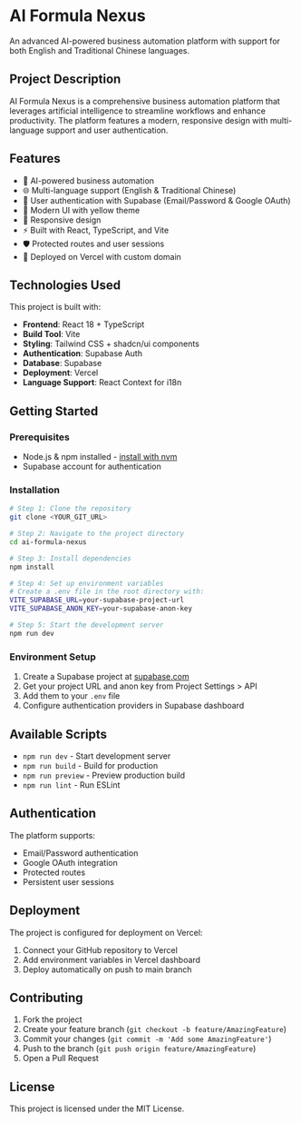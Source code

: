 # AI Formula Nexus

An advanced AI-powered business automation platform with support for both English and Traditional Chinese languages.

## Project Description

AI Formula Nexus is a comprehensive business automation platform that leverages artificial intelligence to streamline workflows and enhance productivity. The platform features a modern, responsive design with multi-language support and user authentication.

## Features

- 🤖 AI-powered business automation
- 🌐 Multi-language support (English & Traditional Chinese)
- 🔐 User authentication with Supabase (Email/Password & Google OAuth)
- 🎨 Modern UI with yellow theme
- 📱 Responsive design
- ⚡ Built with React, TypeScript, and Vite
- 🛡️ Protected routes and user sessions
- 🚀 Deployed on Vercel with custom domain

## Technologies Used

This project is built with:

- **Frontend**: React 18 + TypeScript
- **Build Tool**: Vite
- **Styling**: Tailwind CSS + shadcn/ui components
- **Authentication**: Supabase Auth
- **Database**: Supabase
- **Deployment**: Vercel
- **Language Support**: React Context for i18n

## Getting Started

### Prerequisites

- Node.js & npm installed - [install with nvm](https://github.com/nvm-sh/nvm#installing-and-updating)
- Supabase account for authentication

### Installation

```sh
# Step 1: Clone the repository
git clone <YOUR_GIT_URL>

# Step 2: Navigate to the project directory
cd ai-formula-nexus

# Step 3: Install dependencies
npm install

# Step 4: Set up environment variables
# Create a .env file in the root directory with:
VITE_SUPABASE_URL=your-supabase-project-url
VITE_SUPABASE_ANON_KEY=your-supabase-anon-key

# Step 5: Start the development server
npm run dev
```

### Environment Setup

1. Create a Supabase project at [supabase.com](https://supabase.com)
2. Get your project URL and anon key from Project Settings > API
3. Add them to your `.env` file
4. Configure authentication providers in Supabase dashboard

## Available Scripts

- `npm run dev` - Start development server
- `npm run build` - Build for production
- `npm run preview` - Preview production build
- `npm run lint` - Run ESLint

## Authentication

The platform supports:
- Email/Password authentication
- Google OAuth integration
- Protected routes
- Persistent user sessions

## Deployment

The project is configured for deployment on Vercel:

1. Connect your GitHub repository to Vercel
2. Add environment variables in Vercel dashboard
3. Deploy automatically on push to main branch

## Contributing

1. Fork the project
2. Create your feature branch (`git checkout -b feature/AmazingFeature`)
3. Commit your changes (`git commit -m 'Add some AmazingFeature'`)
4. Push to the branch (`git push origin feature/AmazingFeature`)
5. Open a Pull Request

## License

This project is licensed under the MIT License.
